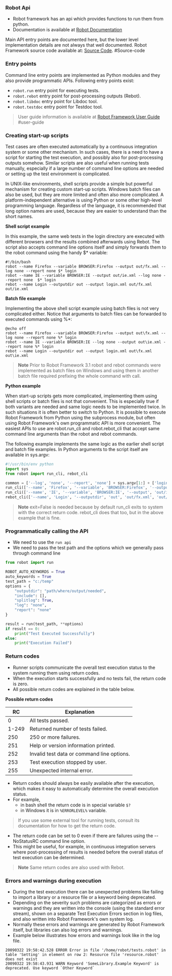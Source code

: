 ### Robot Api

- Robot framework has an api which provides functions to run them from python.
- Documentation is available at [Robot Documentation](https://robot-framework.readthedocs.io)

Main API entry points are documented here, but the lower level implementation details are not always that well documented.
Robot Framework source code available at: [Source Code](https://github.com/robotframework/robotframework). #Source-code

### Entry points

Command line entry points are implemented as Python modules and they also provide programmatic APIs. Following entry points exist:

- `robot.run` entry point for executing tests.
- `robot.rebot` entry point for post-processing outputs (Rebot).
- `robot.libdoc` entry point for Libdoc tool.
- `robot.testdoc` entry point for Testdoc tool.

> User guide information is available at [Robot Framework User Guide](http://robotframework.org/robotframework/latest/RobotFrameworkUserGuide.html) #user-guide

### Creating start-up scripts

Test cases are often executed automatically by a continuous integration system or some other mechanism. In such cases, there is a need to have a script for starting the test execution, and possibly also for post-processing outputs somehow. Similar scripts are also useful when running tests manually, especially if a large number of command line options are needed or setting up the test environment is complicated.

In UNIX-like environments, shell scripts provide a simple but powerful mechanism for creating custom start-up scripts. Windows batch files can also be used, but they are more limited and often also more complicated. A platform-independent alternative is using Python or some other high-level programming language. Regardless of the language, it is recommended that long option names are used, because they are easier to understand than the short names.

**Shell script example**

In this example, the same web tests in the login directory are executed with different browsers and the results combined afterwards using Rebot. The script also accepts command line options itself and simply forwards them to the robot command using the handy $\* variable:

```shell
#!/bin/bash
robot --name Firefox --variable BROWSER:Firefox --output out/fx.xml --log none --report none $* login
robot --name IE --variable BROWSER:IE --output out/ie.xml --log none --report none  $* login
rebot --name Login --outputdir out --output login.xml out/fx.xml out/ie.xml
```

**Batch file example**

Implementing the above shell script example using batch files is not very complicated either. Notice that arguments to batch files can be forwarded to executed commands using %\*:

```commandline
@echo off
robot --name Firefox --variable BROWSER:Firefox --output out\fx.xml --log none --report none %* login
robot --name IE --variable BROWSER:IE --log none --output out\ie.xml --report none %* login
rebot --name Login --outputdir out --output login.xml out\fx.xml out\ie.xml
```

> **Note**
> Prior to Robot Framework 3.1 robot and rebot commands were implemented as batch files on Windows and using them in another batch file required prefixing the whole command with call.

**Python example**

When start-up scripts gets more complicated, implementing them using shell scripts or batch files is not that convenient. This is especially true if both variants are needed and same logic needs to be implemented twice. In such situations it is often better to switch to Python. It is possible to execute Robot Framework from Python using the subprocess module, but often using Robot Framework's own programmatic API is more convenient. The easiest APIs to use are robot.run_cli and robot.rebot_cli that accept same command line arguments than the robot and rebot commands.

The following example implements the same logic as the earlier shell script and batch file examples. In Python arguments to the script itself are available in sys.argv:

```python
#!/usr/bin/env python
import sys
from robot import run_cli, rebot_cli

common = ['--log', 'none', '--report', 'none'] + sys.argv[1:] + ['login']
run_cli(['--name', 'Firefox', '--variable', 'BROWSER:Firefox', '--output', 'out/fx.xml'] + common, exit=False)
run_cli(['--name', 'IE', '--variable', 'BROWSER:IE', '--output', 'out/ie.xml'] + common, exit=False)
rebot_cli(['--name', 'Login', '--outputdir', 'out', 'out/fx.xml', 'out/ie.xml'])
```

> **Note**
> exit=False is needed because by default run_cli exits to system with the correct return code. rebot_cli does that too, but in the above example that is fine.

### Programmatically calling the API

- We need to use the `run api`
- We need to pass the test path and the options which we generally pass through command line

```python
from robot import run

ROBOT_AUTO_KEYWORDS = True
auto_keywords = True
test_path = "c:/temp"
options = {
    "outputdir": "path/where/output/needed",
    "include": [],
    "splitlog": True,
    "log": "none",
    "report": "none"
}

result = run(test_path, **options)
if result == 0:
    print("Test Executed Successfully")
else:
    print("Execution Failed")
```

### Return codes

- Runner scripts communicate the overall test execution status to the system running them using return codes.
- When the execution starts successfully and no tests fail, the return code is zero.
- All possible return codes are explained in the table below.

**Possible return codes**

| RC    | Explanation                                |
| ----- | ------------------------------------------ |
| 0     | All tests passed.                          |
| 1-249 | Returned number of tests failed.           |
| 250   | 250 or more failures.                      |
| 251   | Help or version information printed.       |
| 252   | Invalid test data or command line options. |
| 253   | Test execution stopped by user.            |
| 255   | Unexpected internal error.                 |

- Return codes should always be easily available after the execution, which makes it easy to automatically determine the overall execution status.
- For example,
  - in bash shell the return code is in special variable `$?`
  - in Windows it is in `%ERRORLEVEL%` variable.

> If you use some external tool for running tests, consult its documentation for how to get the return code.

- The return code can be set to 0 even if there are failures using the --NoStatusRC command line option.
- This might be useful, for example, in continuous integration servers where post-processing of results is needed before the overall status of test execution can be determined.

> **Note**
> Same return codes are also used with Rebot.

### Errors and warnings during execution

- During the test execution there can be unexpected problems like failing to import a library or a resource file or a keyword being deprecated.
- Depending on the severity such problems are categorized as errors or warnings and they are written into the console (using the standard error stream), shown on a separate Test Execution Errors section in log files, and also written into Robot Framework's own system log.
- Normally these errors and warnings are generated by Robot Framework itself, but libraries can also log errors and warnings.
- Example below illustrates how errors and warnings look like in the log file.

```log
20090322 19:58:42.528 ERROR Error in file '/home/robot/tests.robot' in table 'Setting' in element on row 2: Resource file 'resource.robot' does not exist
20090322 19:58:43.931 WARN Keyword 'SomeLibrary.Example Keyword' is deprecated. Use keyword `Other Keyword`
```
